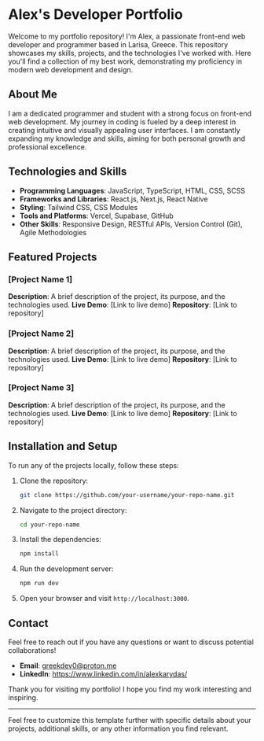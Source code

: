 # Alex's Developer Portfolio

Welcome to my portfolio repository! I'm Alex, a passionate front-end web developer and programmer based in Larisa, Greece. This repository showcases my skills, projects, and the technologies I've worked with. Here you'll find a collection of my best work, demonstrating my proficiency in modern web development and design.

## About Me

I am a dedicated programmer and student with a strong focus on front-end web development. My journey in coding is fueled by a deep interest in creating intuitive and visually appealing user interfaces. I am constantly expanding my knowledge and skills, aiming for both personal growth and professional excellence.

## Technologies and Skills

- **Programming Languages**: JavaScript, TypeScript, HTML, CSS, SCSS
- **Frameworks and Libraries**: React.js, Next.js, React Native
- **Styling**: Tailwind CSS, CSS Modules
- **Tools and Platforms**: Vercel, Supabase, GitHub
- **Other Skills**: Responsive Design, RESTful APIs, Version Control (Git), Agile Methodologies

## Featured Projects

### [Project Name 1]
**Description**: A brief description of the project, its purpose, and the technologies used.
**Live Demo**: [Link to live demo]
**Repository**: [Link to repository]

### [Project Name 2]
**Description**: A brief description of the project, its purpose, and the technologies used.
**Live Demo**: [Link to live demo]
**Repository**: [Link to repository]

### [Project Name 3]
**Description**: A brief description of the project, its purpose, and the technologies used.
**Live Demo**: [Link to live demo]
**Repository**: [Link to repository]

## Installation and Setup

To run any of the projects locally, follow these steps:

1. Clone the repository:
   ```bash
   git clone https://github.com/your-username/your-repo-name.git
   ```

2. Navigate to the project directory:
   ```bash
   cd your-repo-name
   ```

3. Install the dependencies:
   ```bash
   npm install
   ```

4. Run the development server:
   ```bash
   npm run dev
   ```

5. Open your browser and visit `http://localhost:3000`.

## Contact

Feel free to reach out if you have any questions or want to discuss potential collaborations!

- **Email**: greekdev0@proton.me
- **LinkedIn**: https://www.linkedin.com/in/alexkarydas/

Thank you for visiting my portfolio! I hope you find my work interesting and inspiring.

---

Feel free to customize this template further with specific details about your projects, additional skills, or any other information you find relevant.
